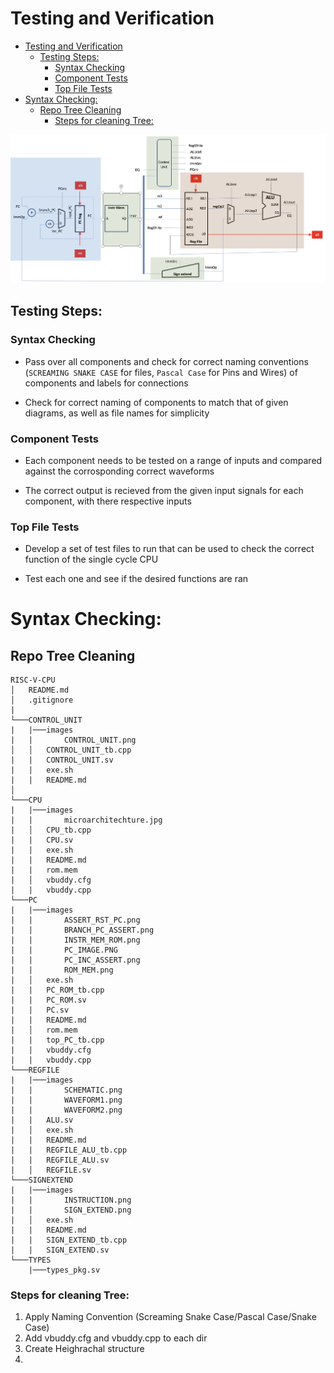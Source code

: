 # Testing and Verification


- [Testing and Verification](#testing-and-verification)
  - [Testing Steps:](#testing-steps)
    - [Syntax Checking](#syntax-checking)
    - [Component Tests](#component-tests)
    - [Top File Tests](#top-file-tests)
- [Syntax Checking:](#syntax-checking-1)
  - [Repo Tree Cleaning](#repo-tree-cleaning)
    - [Steps for cleaning Tree:](#steps-for-cleaning-tree)


![CPU_Full](./images/MICROARCHITECTURE.jpg)


## Testing Steps:

### Syntax Checking

* Pass over all components and check for correct naming conventions (`SCREAMING SNAKE CASE` for files, `Pascal Case` for Pins and Wires) of components and labels for connections

* Check for correct naming of components to match that of given diagrams, as well as file names for simplicity

### Component Tests

* Each component needs to be tested on a range of inputs and compared against the corrosponding correct waveforms

* The correct output is recieved from the given input signals for each component, with there respective inputs

### Top File Tests

* Develop a set of test files to run that can be used to check the correct function of the single cycle CPU

* Test each one and see if the desired functions are ran

# Syntax Checking:

## Repo Tree Cleaning
```
RISC-V-CPU
│   README.md    
│   .gitignore
|
└───CONTROL_UNIT
|   |───images
|   |       CONTROL_UNIT.png
│   │   CONTROL_UNIT_tb.cpp
|   |   CONTROL_UNIT.sv
|   |   exe.sh
|   |   README.md
│   
└───CPU
|   |───images
|   |       microarchitechture.jpg
|   │   CPU_tb.cpp
|   |   CPU.sv
|   |   exe.sh
|   |   README.md
|   |   rom.mem
|   │   vbuddy.cfg
|   |   vbuddy.cpp
└───PC
|   |───images
|   |       ASSERT_RST_PC.png
|   |       BRANCH_PC_ASSERT.png
|   |       INSTR_MEM_ROM.png
|   |       PC_IMAGE.PNG
|   |       PC_INC_ASSERT.png
|   |       ROM_MEM.png
|   │   exe.sh
|   |   PC_ROM_tb.cpp
|   |   PC_ROM.sv
|   |   PC.sv
|   |   README.md
|   │   rom.mem
|   |   top_PC_tb.cpp
|   |   vbuddy.cfg
|   |   vbuddy.cpp
└───REGFILE
|   |───images
|   |       SCHEMATIC.png
|   |       WAVEFORM1.png
|   |       WAVEFORM2.png
|   |   ALU.sv
|   │   exe.sh
|   |   README.md
|   |   REGFILE_ALU_tb.cpp
|   |   REGFILE_ALU.sv
|   │   REGFILE.sv
└───SIGNEXTEND
|   |───images
|   |       INSTRUCTION.png
|   |       SIGN_EXTEND.png
|   │   exe.sh
|   |   README.md
|   |   SIGN_EXTEND_tb.cpp
|   |   SIGN_EXTEND.sv
└───TYPES
    |───types_pkg.sv
```
### Steps for cleaning Tree:
1. Apply Naming Convention (Screaming Snake Case/Pascal Case/Snake Case)
2. Add vbuddy.cfg and vbuddy.cpp to each dir
3. Create Heighrachal structure 
4.  